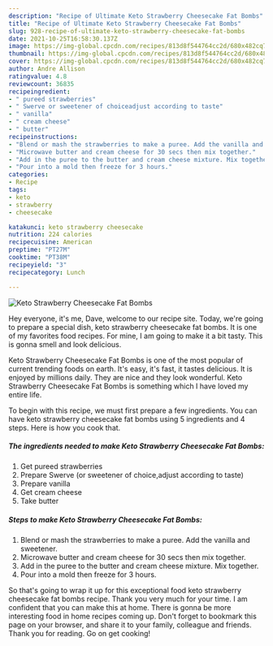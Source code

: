 ```yaml
---
description: "Recipe of Ultimate Keto Strawberry Cheesecake Fat Bombs"
title: "Recipe of Ultimate Keto Strawberry Cheesecake Fat Bombs"
slug: 928-recipe-of-ultimate-keto-strawberry-cheesecake-fat-bombs
date: 2021-10-25T16:58:30.137Z
image: https://img-global.cpcdn.com/recipes/813d8f544764cc2d/680x482cq70/keto-strawberry-cheesecake-fat-bombs-recipe-main-photo.jpg
thumbnail: https://img-global.cpcdn.com/recipes/813d8f544764cc2d/680x482cq70/keto-strawberry-cheesecake-fat-bombs-recipe-main-photo.jpg
cover: https://img-global.cpcdn.com/recipes/813d8f544764cc2d/680x482cq70/keto-strawberry-cheesecake-fat-bombs-recipe-main-photo.jpg
author: Andre Allison
ratingvalue: 4.8
reviewcount: 36835
recipeingredient:
- " pureed strawberries"
- " Swerve or sweetener of choiceadjust according to taste"
- " vanilla"
- " cream cheese"
- " butter"
recipeinstructions:
- "Blend or mash the strawberries to make a puree. Add the vanilla and sweetener."
- "Microwave butter and cream cheese for 30 secs then mix together."
- "Add in the puree to the butter and cream cheese mixture. Mix together."
- "Pour into a mold then freeze for 3 hours."
categories:
- Recipe
tags:
- keto
- strawberry
- cheesecake

katakunci: keto strawberry cheesecake 
nutrition: 224 calories
recipecuisine: American
preptime: "PT27M"
cooktime: "PT38M"
recipeyield: "3"
recipecategory: Lunch

---
```



![Keto Strawberry Cheesecake Fat Bombs](https://img-global.cpcdn.com/recipes/813d8f544764cc2d/680x482cq70/keto-strawberry-cheesecake-fat-bombs-recipe-main-photo.jpg)

Hey everyone, it's me, Dave, welcome to our recipe site. Today, we're going to prepare a special dish, keto strawberry cheesecake fat bombs. It is one of my favorites food recipes. For mine, I am going to make it a bit tasty. This is gonna smell and look delicious.



Keto Strawberry Cheesecake Fat Bombs is one of the most popular of current trending foods on earth. It's easy, it's fast, it tastes delicious. It is enjoyed by millions daily. They are nice and they look wonderful. Keto Strawberry Cheesecake Fat Bombs is something which I have loved my entire life.


To begin with this recipe, we must first prepare a few ingredients. You can have keto strawberry cheesecake fat bombs using 5 ingredients and 4 steps. Here is how you cook that.

<!--inarticleads1-->

##### The ingredients needed to make Keto Strawberry Cheesecake Fat Bombs:

1. Get  pureed strawberries
1. Prepare  Swerve (or sweetener of choice,adjust according to taste)
1. Prepare  vanilla
1. Get  cream cheese
1. Take  butter




<!--inarticleads2-->

##### Steps to make Keto Strawberry Cheesecake Fat Bombs:

1. Blend or mash the strawberries to make a puree. Add the vanilla and sweetener.
1. Microwave butter and cream cheese for 30 secs then mix together.
1. Add in the puree to the butter and cream cheese mixture. Mix together.
1. Pour into a mold then freeze for 3 hours.




So that's going to wrap it up for this exceptional food keto strawberry cheesecake fat bombs recipe. Thank you very much for your time. I am confident that you can make this at home. There is gonna be more interesting food in home recipes coming up. Don't forget to bookmark this page on your browser, and share it to your family, colleague and friends. Thank you for reading. Go on get cooking!
